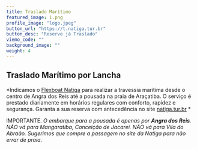 ```yaml
---
title: Traslado Marítimo
featured_image: 1.png
profile_image: "logo.jpeg"
button_url: "https://t.natiga.tur.br"
button_desc: "Reserve já Traslado"
viemo_code: ""
background_image: ""
weight: 4
---
```


## Traslado Marítimo por Lancha

*Indicamos o [Flexboat Natiga](https://natiga.tur.br/compra-de-passagens/) para realizar a travessia marítima desde o centro de Angra dos Reis até a pousada na praia de Araçatiba.  O serviço é prestado diariamente em horários regulares com conforto, rapidez e segurança. Garanta a sua reserva com antecedência no site [natiga.tur.br](https://t.natiga.tur.br) *

IMPORTANTE. *O embarque para a pousada é apenas por **Angra dos Reis**. NÃO vá para Mangaratiba, Conceição de Jacareí. NÃO vá para Vila do Abraão.  Sugerimos que compre a passagem no site da Natiga para não errar de praia.*